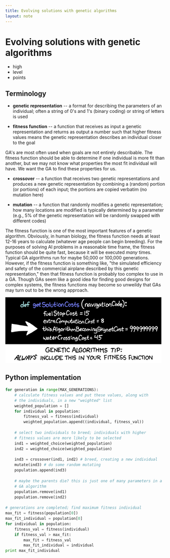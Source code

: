 ```yaml
---
title: Evolving solutions with genetic algorithms
layout: note
---
```


# Evolving solutions with genetic algorithms

- high
- level
- points

## Terminology

  - **genetic representation** -- a format for describing the parameters
       of an individual; often a string of 0's and 1's (binary coding)
       or string of letters is used

  - **fitness function** -- a function that receives as input a genetic
       representation and returns as output a number such that higher
       fitness values means the genetic representation describes an
       individual closer to the goal

GA's are most often used when goals are not entirely describable. The
fitness function should be able to determine if one individual is more
fit than another, but we may not know what properties the most fit
individual will have. We want the GA to find these properties for us.

  - **crossover** -- a function that receives two genetic representations
                 and produces a new genetic representation by
                 combining a (random) portion (or portions) of each
                 input; the portions are copied verbatim (no mutation
                 here)

  - **mutation** -- a function that randomly modifies a genetic
                representation; how many locations are modified is
                typically determined by a parameter (e.g., 5% of the
                genetic representation will be randomly swapped with
                different codes)

The fitness function is one of the most important features of a
genetic algorithm. Obviously, in human biology, the fitness function
needs at least 12-16 years to calculate (whatever age people can begin
breeding). For the purposes of solving AI problems in a reasonable
time frame, the fitness function should be quite fast, because it will
be executed *many* times. Typical GA algorithms run for maybe 50,000
or 100,000 generations. However, if the fitness function is something
like, "the simulated efficiency and safety of the commercial airplane
described by this genetic representation," then that fitness function
is probably too complex to use in a GA. Though GAs seem like a good
idea for finding good designs for complex systems, the fitness
functions may become so unweildy that GAs may turn out to be the wrong
approach.

![xkcd 534: "Just make sure you don't have it maximize instead of minimize.](/images/xkcd-genetic_algorithms.png "xkcd 534: 'Just make sure you don't have it maximize instead of minimize.'")

## Python implementation

~~~ python
for generation in range(MAX_GENERATIONS):
    # calculate fitness values and put these values, along with
    # the individuals, in a new "weighted" list
    weighted_population = []
    for individual in population:
        fitness_val = fitness(individual)
        weighted_population.append((individual, fitness_val))

    # select two individuals to breed; individuals with higher
    # fitness values are more likely to be selected
    ind1 = weighted_choice(weighted_population)
    ind2 = weighted_choice(weighted_population)

    ind3 = crossover(ind1, ind2) # breed, creating a new individual
    mutate(ind3) # do some random mutating
    population.append(ind3)

    # maybe the parents die? this is just one of many parameters in a
    # GA algorithm
    population.remove(ind1)
    population.remove(ind2)

# generations are completed; find maximum fitness individual
max_fit = fitness(population[0])
max_fit_individual = population[0]
for individual in population:
    fitness_val = fitness(individual)
    if fitness_val > max_fit:
        max_fit = fitness_val
        max_fit_individual = individual
print max_fit_individual
~~~


